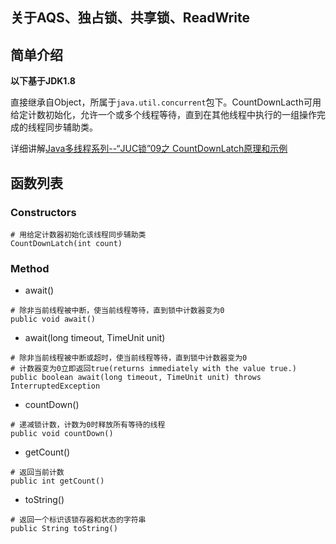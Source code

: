 ## 关于AQS、独占锁、共享锁、ReadWrite


## 简单介绍

**以下基于JDK1.8**

直接继承自Object，所属于`java.util.concurrent`包下。CountDownLacth可用给定计数初始化，允许一个或多个线程等待，直到在其他线程中执行的一组操作完成的线程同步辅助类。

详细讲解[Java多线程系列--“JUC锁”09之 CountDownLatch原理和示例](http://www.cnblogs.com/skywang12345/p/3533887.html)

## 函数列表

### Constructors

```
# 用给定计数器初始化该线程同步辅助类
CountDownLatch(int count)
```

### Method

* await()

```
# 除非当前线程被中断，使当前线程等待，直到锁中计数器变为0
public void await()
```

* await(long timeout, TimeUnit unit)

```
# 除非当前线程被中断或超时，使当前线程等待，直到锁中计数器变为0
# 计数器变为0立即返回true(returns immediately with the value true.)
public boolean await(long timeout, TimeUnit unit) throws InterruptedException
```

* countDown()

```
# 递减锁计数，计数为0时释放所有等待的线程
public void countDown()
```

* getCount()

```
# 返回当前计数
public int getCount()
```

* toString()

```
# 返回一个标识该锁存器和状态的字符串
public String toString()
```

